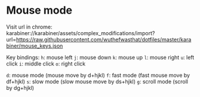 # Mouse mode

Visit url in chrome:
karabiner://karabiner/assets/complex_modifications/import?url=https://raw.githubusercontent.com/wuthefwasthat/dotfiles/master/karabiner/mouse_keys.json

Key bindings:
`h`: mouse left
`j`: mouse down
`k`: mouse up
`l`: mouse right
`u`: left click
`i`: middle click
`o`: right click

`d`: mouse mode (mouse move by d+hjkl)
`f`: fast mode (fast mouse move by df+hjkl)
`s`: slow mode (slow mouse move by ds+hjkl)
`g`: scroll mode (scroll by dg+hjkl)
